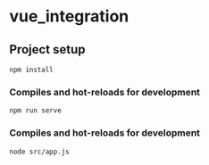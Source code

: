 # vue_integration

## Project setup
```
npm install
```

### Compiles and hot-reloads for development
```
npm run serve
```

### Compiles and hot-reloads for development
```
node src/app.js
```

<!-- ### Compiles and minifies for production
```
npm run build
```

### Lints and fixes files
```
npm run lint
```

### Customize configuration
See [Configuration Reference](https://cli.vuejs.org/config/). -->
